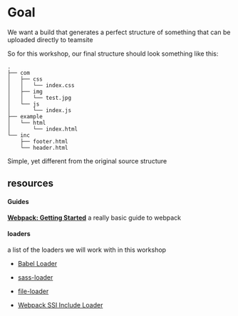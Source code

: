 # Goal

We want a build that generates a perfect structure of something that can be uploaded directly to teamsite

So for this workshop, our final structure should look something like this:

```ascii
.
├── com
│   ├── css
│   │   └── index.css
│   ├── img
│   │   └── test.jpg
│   └── js
│       └── index.js
├── example
│   └── html
│       └── index.html
└── inc
    ├── footer.html
    └── header.html
```

Simple, yet different from the original source structure

## resources
#### Guides
**[Webpack: Getting Started](https://webpack.js.org/guides/getting-started/)**
a really basic guide to webpack 

#### loaders
a list of the loaders we will work with in this workshop

- [Babel Loader](https://github.com/babel/babel-loader)
 
- [sass-loader](https://github.com/webpack-contrib/sass-loader)

- [file-loader](https://github.com/webpack-contrib/file-loader)

- [Webpack SSI Include Loader](https://github.com/SylRob/webpack-ssi-include-loader)

